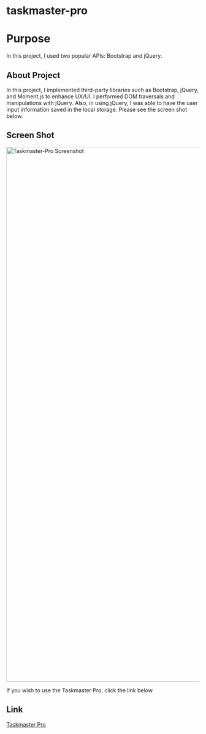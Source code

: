 # taskmaster-pro

# Purpose

In this project, I used two popular APIs: Bootstrap and jQuery.

## About Project

In this project, I implemented third-party libraries such as Bootstrap, jQuery, and Moment.js to enhance UX/UI. I performed DOM traversals and manipulations with jQuery. Also, in using jQuery, I was able to have the user input information saved in the local storage. Please see the screen shot below.

## Screen Shot

<img width="1393" alt="Taskmaster-Pro Screenshot" src="https://user-images.githubusercontent.com/104699408/172188947-9e3ea190-9836-42d9-8893-77409b355f06.png">

If you wish to use the Taskmaster Pro, click the link below.

## Link

<a href= "https://stephont.github.io/taskmaster-pro/">Taskmaster Pro</a>
